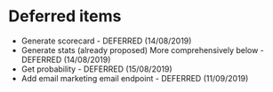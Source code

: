 # Deferred items

* Generate scorecard - DEFERRED (14/08/2019)
* Generate stats (already proposed) More comprehensively below - DEFERRED (14/08/2019)
* Get probability - DEFERRED (15/08/2019)
* Add email marketing email endpoint - DEFERRED (11/09/2019)
